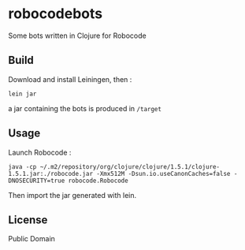 # robocodebots

Some bots written in Clojure for Robocode

## Build

Download and install Leiningen, then :

    lein jar

a jar containing the bots is produced in `/target`

## Usage

Launch Robocode :

    java -cp ~/.m2/repository/org/clojure/clojure/1.5.1/clojure-1.5.1.jar:./robocode.jar -Xmx512M -Dsun.io.useCanonCaches=false -DNOSECURITY=true robocode.Robocode
    
Then import the jar generated with lein.

## License

Public Domain